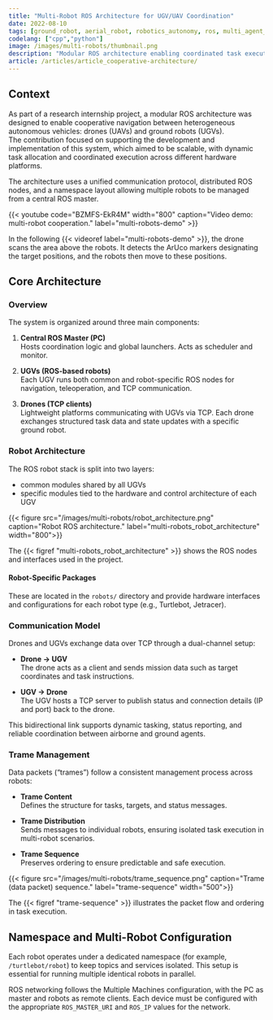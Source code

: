 ```yaml
---
title: "Multi-Robot ROS Architecture for UGV/UAV Coordination"
date: 2022-08-10
tags: [ground_robot, aerial_robot, robotics_autonomy, ros, multi_agent_systems]
codelang: ["cpp","python"]
image: /images/multi-robots/thumbnail.png
description: "Modular ROS architecture enabling coordinated task execution between drones and ground robots using TCP."
article: /articles/article_cooperative-architecture/
---
```


## Context

As part of a research internship project, a modular ROS architecture was designed to enable cooperative navigation between heterogeneous autonomous vehicles: drones (UAVs) and ground robots (UGVs).  
The contribution focused on supporting the development and implementation of this system, which aimed to be scalable, with dynamic task allocation and coordinated execution across different hardware platforms.

The architecture uses a unified communication protocol, distributed ROS nodes, and a namespace layout allowing multiple robots to be managed from a central ROS master.

{{< youtube code="BZMFS-EkR4M" width="800" caption="Video demo: multi-robot cooperation." label="multi-robots-demo" >}}

In the following {{< videoref label="multi-robots-demo" >}}, the drone scans the area above the robots. It detects the ArUco markers designating the target positions, and the robots then move to these positions.

## Core Architecture

### Overview

The system is organized around three main components:

1. **Central ROS Master (PC)**  
   Hosts coordination logic and global launchers. Acts as scheduler and monitor.

2. **UGVs (ROS-based robots)**  
   Each UGV runs both common and robot-specific ROS nodes for navigation, teleoperation, and TCP communication.

3. **Drones (TCP clients)**  
   Lightweight platforms communicating with UGVs via TCP. Each drone exchanges structured task data and state updates with a specific ground robot.

### Robot Architecture

The ROS robot stack is split into two layers:
* common modules shared by all UGVs
* specific modules tied to the hardware and control architecture of each UGV

{{< figure src="/images/multi-robots/robot_architecture.png" caption="Robot ROS architecture." label="multi-robots_robot_architecture" width="800">}}

The {{< figref "multi-robots_robot_architecture" >}} shows the ROS nodes and interfaces used in the project.

#### Robot-Specific Packages

These are located in the `robots/` directory and provide hardware interfaces and configurations for each robot type (e.g., Turtlebot, Jetracer).

### Communication Model

Drones and UGVs exchange data over TCP through a dual-channel setup:

* **Drone → UGV**  
  The drone acts as a client and sends mission data such as target coordinates and task instructions.

* **UGV → Drone**  
  The UGV hosts a TCP server to publish status and connection details (IP and port) back to the drone.

This bidirectional link supports dynamic tasking, status reporting, and reliable coordination between airborne and ground agents.

### Trame Management

Data packets (“trames”) follow a consistent management process across robots:

* **Trame Content**  
  Defines the structure for tasks, targets, and status messages.

* **Trame Distribution**  
  Sends messages to individual robots, ensuring isolated task execution in multi-robot scenarios.

* **Trame Sequence**  
  Preserves ordering to ensure predictable and safe execution.

{{< figure src="/images/multi-robots/trame_sequence.png" caption="Trame (data packet) sequence." label="trame-sequence" width="500">}}

The {{< figref "trame-sequence" >}} illustrates the packet flow and ordering in task execution.

## Namespace and Multi-Robot Configuration

Each robot operates under a dedicated namespace (for example, `/turtlebot/robot`) to keep topics and services isolated. This setup is essential for running multiple identical robots in parallel.

ROS networking follows the Multiple Machines configuration, with the PC as master and robots as remote clients. Each device must be configured with the appropriate `ROS_MASTER_URI` and `ROS_IP` values for the network.
